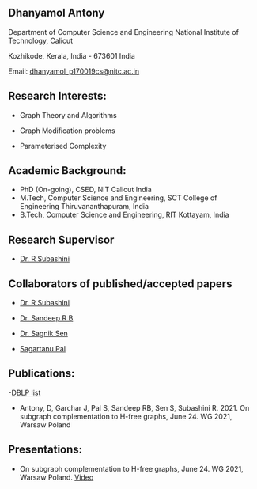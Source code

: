 ## Dhanyamol Antony

Department of Computer Science and Engineering
National Institute of Technology, Calicut

Kozhikode, Kerala, India - 673601 India

Email: dhanyamol_p170019cs@nitc.ac.in

## Research Interests:

* Graph Theory and Algorithms

* Graph Modification problems

* Parameterised Complexity


## Academic Background:

 * PhD (On-going), CSED, NIT Calicut India
 * M.Tech, Computer Science and Engineering, SCT College of Engineering Thiruvananthapuram, India
 * B.Tech, Computer Science and Engineering, RIT Kottayam, India

##  Research Supervisor

* [Dr. R Subashini](https://people.cse.nitc.ac.in/subhashini/)

##  Collaborators of published/accepted papers

* [Dr. R Subashini](https://people.cse.nitc.ac.in/subhashini/)

* [Dr. Sandeep R B](https://sites.google.com/site/homepagesandeeprb/home)

* [Dr. Sagnik Sen](https://homepages.iitdh.ac.in/~sen/research.html)

* [Sagartanu Pal](https://www.researchgate.net/profile/Sagartanu-Pal)



## Publications:

-[DBLP list](https://dblp.org/pid/287/4769.html)

* Antony, D, Garchar J, Pal S, Sandeep RB, Sen S, Subashini R. 2021. On subgraph complementation to H-free graphs, June 24. WG 2021, Warsaw Poland

## Presentations:

* On subgraph complementation to H-free graphs, June 24. WG 2021, Warsaw Poland. [Video](https://www.youtube.com/watch?v=AHqdMcIjMlY)



